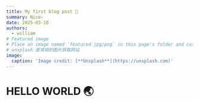 ```yaml
---
title: My first blog post 👀
summary: Nice~
date: 2025-03-10
authors:
  - william
# Featured image
# Place an image named `featured.jpg/png` in this page's folder and customize its options here.
# unsplash 是常用的图片获取网站
image:
  caption: 'Image credit: [**Unsplash**](https://unsplash.com)'
---
```


# HELLO WORLD 🌏